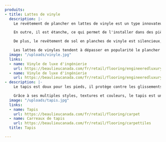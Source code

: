 ```yaml
---
produits:
- title: Lattes de vinyle
  description: |-
    Le revêtement de plancher en lattes de vinyle est un type innovateur de vinyle qui a l'allure du vrai bois et qui en donne la sensation.

    En outre, il est étanche, ce qui permet de l'installer dans des pièces propices à l'humidité, telle que les sous-sols et les salles d'eau, là où les bois francs et stratifiés sont à proscrire.

    De plus, le revêtement de sol en planches de vinyle est silencieux, résistant et chaud sous les pieds. C'est aussi l'un des choix les plus abordables sur le marché.

    Les lattes de vinyles tendent à dépasser en popularité le plancher de stratifié (plancher flottant).
  image: "/uploads/vinyle.jpg"
  links:
  - name: Vinyle de luxe d'ingénierie
    url: https://beaulieucanada.com/fr/retail/flooring/engineeredluxuryvinyl
  - name: Vinyle de luxe d'ingénierie
    url: https://beaulieucanada.com/fr/retail/flooring/engineeredluxuryvinyl
- description: |-
    Le tapis est doux pour les pieds, il protège contre les glissements et il atténue le niveau de bruit grâce à ses propriétés d'absorption des chocs, et améliore l'isolation du plancher.

    Grâce à ses multiples styles, textures et couleurs, le tapis est un élément de décoration qui vous permet de créer l'ambiance désirée dans votre résidence.
  image: "/uploads/tapis.jpg"
  links:
  - name: Tapis
    url: https://beaulieucanada.com/fr/retail/flooring/carpet
  - name: Carreaux de tapis
    url: https://beaulieucanada.com/fr/retail/flooring/carpettiles
  title: Tapis

---
```

